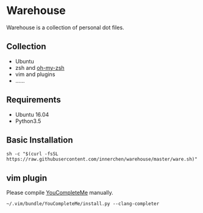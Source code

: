 
# Warehouse

Warehouse is a collection of personal dot files.


## Collection

- Ubuntu
- zsh and [oh-my-zsh](https://github.com/robbyrussell/oh-my-zsh)
- vim and plugins
- ......


## Requirements

- Ubuntu 16.04
- Python3.5


## Basic Installation

```shell
sh -c "$(curl -fsSL https://raw.githubusercontent.com/innerchen/warehouse/master/ware.sh)"
```


## vim plugin

Please compile [YouCompleteMe](https://github.com/Valloric/YouCompleteMe) manually.

```shell
~/.vim/bundle/YouCompleteMe/install.py --clang-completer
```

